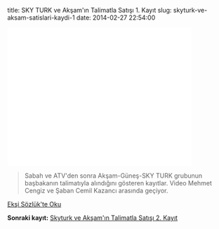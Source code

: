 title: SKY TURK ve Akşam'ın Talimatla Satışı 1. Kayıt
slug: skyturk-ve-aksam-satislari-kaydi-1
date: 2014-02-27 22:54:00


<iframe width="420" height="315" src="//www.youtube-nocookie.com/embed/Qr1QuUhq-XE?rel=0" frameborder="0" allowfullscreen></iframe>

> Sabah ve ATV'den sonra Akşam-Güneş-SKY TURK grubunun başbakanın talimatıyla alındığını gösteren kayıtlar. Video Mehmet Cengiz ve Şaban Cemil Kazancı arasında geçiyor.

<a class='btn btn-lg btn-success' href='https://eksisozluk.com/27-subat-2014-sky-turk-ve-aksam-satisi-ses-kaydi--4259863'>
    Ekşi Sözlük'te Oku
</a>

**Sonraki kayıt:** <a href='|filename|skyturk-ve-aksam-satislari-kaydi-2.md'>Skyturk ve Akşam'ın Talimatla Satışı 2. Kayıt</a>